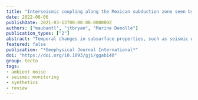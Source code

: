 ```yaml
---
title: "Interseismic coupling along the Mexican subduction zone seen by InSAR and GNSS"
date: 2022-08-06
publishDate: 2021-03-13T00:00:00.000000Z
authors: ["maubantl", "jtbryan", "Marine Denolle"]
publication_types: ["2"]
abstract: "Temporal changes in subsurface properties, such as seismic wave speeds, can be monitored by measuring phase shifts in the coda of two seismic waveforms that share a similar source–receiver path but that are recorded at different times. These nearly identical seismic waveforms are usually obtained either from repeated earthquake waveforms or from repeated ambient noise cross-correlations. The five algorithms that are the most popular to measure phase shifts in the coda waves are the windowed cross correlation (WCC), trace stretching (TS), dynamic time warping (DTW), moving window cross spectrum (MWCS) and wavelet cross spectrum (WCS). The seismic wave speed perturbation is then obtained from the linear regression of phase shifts with their respective lag times under the assumption that the velocity perturbation is homogeneous between (virtual or active) source and receiver. We categorize these methods into the time domain (WCC, TS, DTW), frequency domain (MWCS) and wavelet domain (WCS). This study complements this suite of algorithms with two additional wavelet-domain methods, which we call wavelet transform stretching (WTS) and wavelet transform DTW, wherein we apply traditional stretching and DTW techniques to the wavelet transform. This work aims to verify, validate, and test the accuracy and performance of all methods by performing numerical experiments, in which the elastic wavefields are solved for in various 2-D heterogeneous half-space geometries. Through this work, we validate the assumption of a linear increase in phase shifts with respect to phase lags as a valid argument for fully homogeneous and laterally homogeneous velocity changes. Additionally, we investigate the sensitivity of coda waves at various seismic frequencies to the depth of the velocity perturbation. Overall, we conclude that seismic wavefields generated and recorded at the surface lose sensitivity rapidly with increasing depth of the velocity change for all source–receiver offsets. However, measurements made over a spectrum of seismic frequencies exhibit a pattern such that wavelet methods, and especially WTS, provide useful information to infer the depth of the velocity changes."
featured: false
publication: "*Geophysical Journal International*"
doi: "https://doi.org/10.1093/gji/ggab140"
group: tecto
tags:
- ambient noise
- seismic monitoring
- synthetics
- review
---
```


